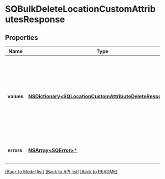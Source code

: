 # SQBulkDeleteLocationCustomAttributesResponse

## Properties
Name | Type | Description | Notes
------------ | ------------- | ------------- | -------------
**values** | [**NSDictionary&lt;SQLocationCustomAttributeDeleteResponse&gt;***](SQLocationCustomAttributeDeleteResponse.md) | A map of responses that correspond to individual delete requests. Each response has the same key as the corresponding request. | 
**errors** | [**NSArray&lt;SQError&gt;***](SQError.md) | Any errors that occurred during the request. | [optional] 

[[Back to Model list]](../README.md#documentation-for-models) [[Back to API list]](../README.md#documentation-for-api-endpoints) [[Back to README]](../README.md)


